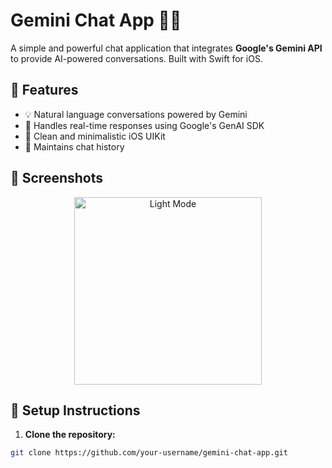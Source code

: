 # Gemini Chat App 🤖💬

A simple and powerful chat application that integrates **Google's Gemini API** to provide AI-powered conversations. Built with Swift for iOS.

## 🚀 Features

- 💡 Natural language conversations powered by Gemini
- 🧠 Handles real-time responses using Google's GenAI SDK
- 🎨 Clean and minimalistic iOS UIKit
- 📜 Maintains chat history

## 📸 Screenshots
<p align="center">
  <img src="https://github.com/user-attachments/assets/a8f3375d-9b7c-441f-9d13-48fb0b0b87c6" alt="Light Mode" width="300">
</p>

## 🔧 Setup Instructions

1. **Clone the repository:**

```bash
git clone https://github.com/your-username/gemini-chat-app.git
